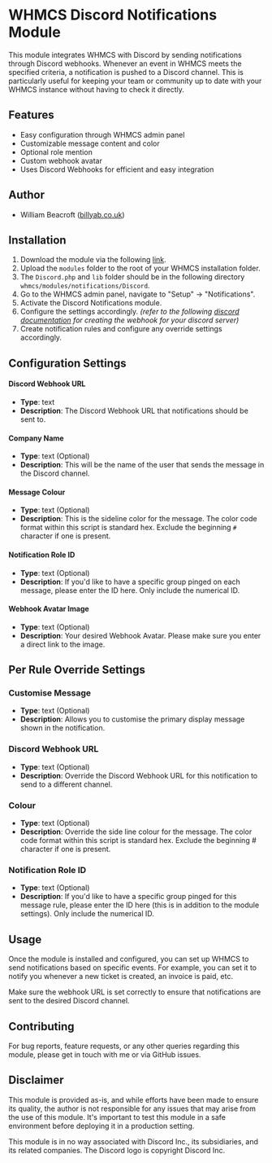 # WHMCS Discord Notifications Module

This module integrates WHMCS with Discord by sending notifications through Discord webhooks. Whenever an event in WHMCS meets the specified criteria, a notification is pushed to a Discord channel. This is particularly useful for keeping your team or community up to date with your WHMCS instance without having to check it directly.

## Features
- Easy configuration through WHMCS admin panel
- Customizable message content and color
- Optional role mention
- Custom webhook avatar
- Uses Discord Webhooks for efficient and easy integration

## Author
- William Beacroft ([billyab.co.uk](https://billyab.co.uk))

## Installation
1. Download the module via the following [link](https://github.com/BillyAB/WHMCS-Discord-Notification-Module/releases/latest).
2. Upload the `modules` folder to the root of your WHMCS installation folder.
3. The `Discord.php` and `lib` folder should be in the following directory `whmcs/modules/notifications/Discord`.
4. Go to the WHMCS admin panel, navigate to "Setup" -> "Notifications".
5. Activate the Discord Notifications module.
6. Configure the settings accordingly. *(refer to the following [discord documentation](https://support.discord.com/hc/en-us/articles/228383668-Intro-to-Webhooks) for creating the webhook for your discord server)*
7. Create notification rules and configure any override settings accordingly.


## Configuration Settings

#### Discord Webhook URL
- **Type**: text
- **Description**: The Discord Webhook URL that notifications should be sent to.

#### Company Name
- **Type**: text (Optional)
- **Description**: This will be the name of the user that sends the message in the Discord channel.

#### Message Colour
- **Type**: text (Optional)
- **Description**: This is the sideline color for the message. The color code format within this script is standard hex. Exclude the beginning `#` character if one is present.

#### Notification Role ID
- **Type**: text (Optional)
- **Description**: If you'd like to have a specific group pinged on each message, please enter the ID here. Only include the numerical ID.

#### Webhook Avatar Image
- **Type**: text (Optional)
- **Description**: Your desired Webhook Avatar. Please make sure you enter a direct link to the image.

## Per Rule Override Settings

### Customise Message
- **Type**: text (Optional)
- **Description**: Allows you to customise the primary display message shown in the notification.

### Discord Webhook URL
- **Type**: text (Optional)
- **Description**: Override the Discord Webhook URL for this notification to send to a different channel.

### Colour
- **Type**: text (Optional)
- **Description**: Override the side line colour for the message. The color code format within this script is standard hex. Exclude the beginning # character if one is present.

### Notification Role ID
- **Type**: text (Optional)
- **Description**: If you'd like to have a specific group pinged for this message rule, please enter the ID here (this is in addition to the module settings). Only include the numerical ID.

## Usage

Once the module is installed and configured, you can set up WHMCS to send notifications based on specific events. For example, you can set it to notify you whenever a new ticket is created, an invoice is paid, etc.

Make sure the webhook URL is set correctly to ensure that notifications are sent to the desired Discord channel.

## Contributing
For bug reports, feature requests, or any other queries regarding this module, please get in touch with me or via GitHub issues.

## Disclaimer
This module is provided as-is, and while efforts have been made to ensure its quality, the author is not responsible for any issues that may arise from the use of this module. It's important to test this module in a safe environment before deploying it in a production setting.

This module is in no way associated with Discord Inc., its subsidiaries, and its related companies. The Discord logo is copyright Discord Inc.
